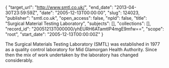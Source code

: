 {
  "target_url": "http://www.smtl.co.uk/", 
  "end_date": "2013-04-30T23:59:59Z", 
  "date": "2005-12-13T00:00:00", 
  "slug": 124023, 
  "publisher": "smtl.co.uk", 
  "open_access": false, 
  "npld": false, 
  "title": "Surgical Material Testing Laboratory", 
  "subjects": [], 
  "collections": [], 
  "record_id": "20051213T000000/yhEURH6ATamtIP4mgE9mfw==", 
  "scope": "root", 
  "start_date": "2005-12-13T00:00:00Z"
}

The Surgical Materials Testing Laboratory (SMTL) was established in 1977 as a quality control laboratory for Mid Glamorgan Health Authority. Since then the mix of work undertaken by the laboratory has changed considerably.